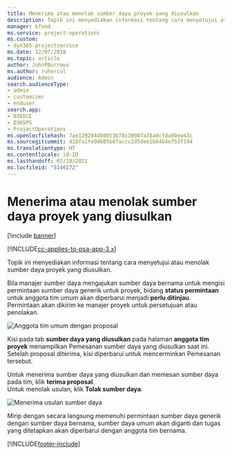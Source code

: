 ```yaml
---
title: Menerima atau menolak sumber daya proyek yang diusulkan
description: Topik ini menyediakan informasi tentang cara menyetujui atau menolak sumber daya proyek yang diusulkan.
manager: kfend
ms.service: project-operations
ms.custom:
- dyn365-projectservice
ms.date: 12/07/2018
ms.topic: article
author: JohnPBurrows
ms.author: ruhercul
audience: Admin
search.audienceType:
- admin
- customizer
- enduser
search.app:
- D365CE
- D365PS
- ProjectOperations
ms.openlocfilehash: 7ae129284d0d053b78c39907a78a0cfda60ea43c
ms.sourcegitcommit: 418fa1fe9d605b8faccc2d5dee1b04b4e753f194
ms.translationtype: HT
ms.contentlocale: id-ID
ms.lasthandoff: 02/10/2021
ms.locfileid: "5146172"
---
```

# <a name="accept-or-reject-a-proposed-project-resource"></a>Menerima atau menolak sumber daya proyek yang diusulkan

[!include [banner](../includes/psa-now-project-operations.md)]

[!INCLUDE[cc-applies-to-psa-app-3.x](../includes/cc-applies-to-psa-app-3x.md)]

Topik ini menyediakan informasi tentang cara menyetujui atau menolak sumber daya proyek yang diusulkan.

Bila manajer sumber daya mengajukan sumber daya bernama untuk mengisi permintaan sumber daya generik untuk proyek, bidang **status permintaan** untuk anggota tim umum akan diperbarui menjadi **perlu ditinjau**. Permintaan akan dikirim ke manajer proyek untuk persetujuan atau penolakan.

![Anggota tim umum dengan proposal](media/RM-how-to-19.png)

Kisi pada tab **sumber daya yang diusulkan** pada halaman **anggota tim proyek** menampilkan Pemesanan sumber daya yang diusulkan saat ini. Setelah proposal diterima, kisi diperbarui untuk mencerminkan Pemesanan tersebut. 

Untuk menerima sumber daya yang diusulkan dan memesan sumber daya pada tim, klik **terima proposal**.  
Untuk menolak usulan, klik **Tolak sumber daya**.

![Menerima usulan sumber daya](media/RM-how-to-20.png) 

Mirip dengan secara langsung memenuhi permintaan sumber daya generik dengan sumber daya bernama, sumber daya umum akan diganti dan tugas yang ditetapkan akan diperbarui dengan anggota tim bernama.


[!INCLUDE[footer-include](../includes/footer-banner.md)]
